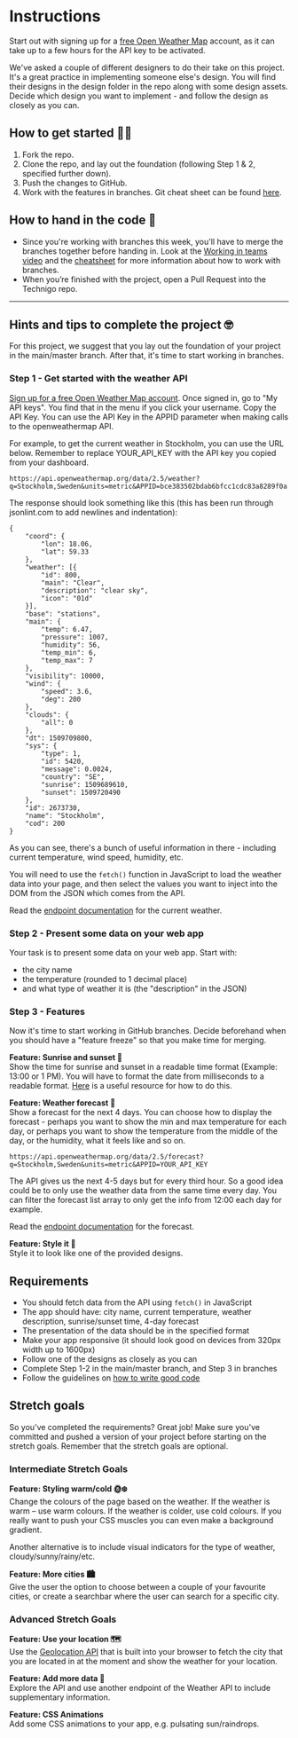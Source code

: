 # Instructions
Start out with signing up for a [free Open Weather Map](https://home.openweathermap.org/users/sign_up "free Open Weather Map") account, as it can take up to a few hours for the API key to be activated.

We've asked a couple of different designers to do their take on this project. It's a great practice in implementing someone else's design. You will find their designs in the design folder in the repo along with some design assets. Decide which design you want to implement - and follow the design as closely as you can.

## How to get started 💪🏼

1. Fork the repo.
2. Clone the repo, and lay out the foundation (following Step 1 & 2, specified further down).
3. Push the changes to GitHub.
4. Work with the features in branches. Git cheat sheet can be found [here](https://www.notion.so/424c3528791e42d0a7daabe6f0b5a308?pvs=21).

## How to hand in the code 🎯

- Since you're working with branches this week, you'll have to merge the branches together before handing in. Look at the [Working in teams video](https://www.notion.so/46b2f4e4a01847a8bf575f9904739088?pvs=21) and the [cheatsheet](https://www.notion.so/424c3528791e42d0a7daabe6f0b5a308?pvs=21) for more information about how to work with branches.
- When you’re finished with the project, open a Pull Request into the Technigo repo.

---

## Hints and tips to complete the project 🤓
For this project, we suggest that you lay out the foundation of your project in the main/master branch. After that, it's time to start working in branches.

### Step 1 - Get started with the weather API
[Sign up for a free Open Weather Map account](https://home.openweathermap.org/users/sign_up). Once signed in, go to "My API keys". You find that in the menu if you click your username. Copy the API Key. You can use the API Key in the APPID parameter when making calls to the openweathermap API.

For example, to get the current weather in Stockholm, you can use the URL below. Remember to replace YOUR_API_KEY with the API key you copied from your dashboard.

```
https://api.openweathermap.org/data/2.5/weather?q=Stockholm,Sweden&units=metric&APPID=bce383502bdab6bfcc1cdc83a8289f0a
```

The response should look something like this (this has been run through jsonlint.com to add newlines and indentation):

```
{
	"coord": {
		"lon": 18.06,
		"lat": 59.33
	},
	"weather": [{
		"id": 800,
		"main": "Clear",
		"description": "clear sky",
		"icon": "01d"
	}],
	"base": "stations",
	"main": {
		"temp": 6.47,
		"pressure": 1007,
		"humidity": 56,
		"temp_min": 6,
		"temp_max": 7
	},
	"visibility": 10000,
	"wind": {
		"speed": 3.6,
		"deg": 200
	},
	"clouds": {
		"all": 0
	},
	"dt": 1509709800,
	"sys": {
		"type": 1,
		"id": 5420,
		"message": 0.0024,
		"country": "SE",
		"sunrise": 1509689610,
		"sunset": 1509720490
	},
	"id": 2673730,
	"name": "Stockholm",
	"cod": 200
}
```

As you can see, there's a bunch of useful information in there - including current temperature, wind speed, humidity, etc.

You will need to use the `fetch()` function in JavaScript to load the weather data into your page, and then select the values you want to inject into the DOM from the JSON which comes from the API.

Read the [endpoint documentation](https://openweathermap.org/current) for the current weather.

### Step 2 - Present some data on your web app
Your task is to present some data on your web app. Start with:
- the city name
- the temperature (rounded to 1 decimal place)
- and what type of weather it is (the "description" in the JSON)

### Step 3 - Features
Now it's time to start working in GitHub branches. Decide beforehand when you should have a "feature freeze" so that you make time for merging.

**Feature: Sunrise and sunset 🌅**  
Show the time for sunrise and sunset in a readable time format (Example: 13:00 or 1 PM). You will have to format the date from milliseconds to a readable format. [Here](https://developer.mozilla.org/en-US/docs/Web/JavaScript/Reference/Global_Objects/Date "Here") is a useful resource for how to do this.

**Feature: Weather forecast 📅**  
Show a forecast for the next 4 days. You can choose how to display the forecast - perhaps you want to show the min and max temperature for each day, or perhaps you want to show the temperature from the middle of the day, or the humidity, what it feels like and so on.

```
https://api.openweathermap.org/data/2.5/forecast?q=Stockholm,Sweden&units=metric&APPID=YOUR_API_KEY
```

The API gives us the next 4-5 days but for every third hour. So a good idea could be to only use the weather data from the same time every day. You can filter the forecast list array to only get the info from 12:00 each day for example. 

Read the [endpoint documentation](https://openweathermap.org/forecast5 "endpoint documentation") for the forecast.

**Feature: Style it 🎨**  
Style it to look like one of the provided designs.

## Requirements
- You should fetch data from the API using `fetch()` in JavaScript
- The app should have: city name, current temperature, weather description, sunrise/sunset time, 4-day forecast
- The presentation of the data should be in the specified format
- Make your app responsive (it should look good on devices from 320px width up to 1600px)
- Follow one of the designs as closely as you can
- Complete Step 1-2 in the main/master branch, and Step 3 in branches
- Follow the guidelines on [how to write good code](https://www.notion.so/Guidelines-for-how-to-write-good-code-59abdd4307a24f5ca7914d566326f4df?pvs=4 "how to write good code")

## Stretch goals
So you’ve completed the requirements? Great job! Make sure you've committed and pushed a version of your project before starting on the stretch goals. Remember that the stretch goals are optional.

### Intermediate Stretch Goals
**Feature: Styling warm/cold 🌞❄️**  
Change the colours of the page based on the weather. If the weather is warm – use warm colours. If the weather is colder, use cold colours. If you really want to push your CSS muscles you can even make a background gradient.

Another alternative is to include visual indicators for the type of weather, cloudy/sunny/rainy/etc.

**Feature: More cities 🏙️**  
Give the user the option to choose between a couple of your favourite cities, or create a searchbar where the user can search for a specific city.

### Advanced Stretch Goals
**Feature: Use your location 🗺️**  
Use the [Geolocation API](https://www.w3schools.com/html/html5_geolocation.asp "Geolocation API") that is built into your browser to fetch the city that you are located in at the moment and show the weather for your location.

**Feature: Add more data 💽**  
Explore the API and use another endpoint of the Weather API to include supplementary information.

**Feature: CSS Animations**  
Add some CSS animations to your app, e.g. pulsating sun/raindrops.
